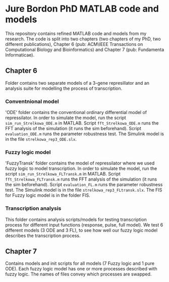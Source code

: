 # Jure Bordon PhD MATLAB code and models

This repository contains refined MATLAB code and models from my research. The code is split into two chapters (two chapters of my PhD, two different publications), Chapter 6 (pub: ACM\IEEE Transactions on Computational Biology and Bioinformatics) and Chapter 7 (pub: Fundamenta Informaticae). 

## Chapter 6

Folder contains two separate models of a 3-gene represillator and an analysis suite for modelling the process of transcription.

### Conventnional model

'ODE' folder contains the conventional ordinary differential model of repressilator. In order to simulate the model, run the script `sim_run_Strelkowa_ODE.m` in MATLAB. Script `fft_Strelkowa_ODE.m` runs the FFT analysis of the simulation (it runs the sim beforehand). Script `evaluation_ODE.m` runs the parameter robustness test. The Simulink model is in the file `strelkowa_rep3_ODE.slx`.

### Fuzzy logic model

'FuzzyTransk' folder contains the model of repressilator where we used fuzzy logic to model transcription. In order to simulate the model, run the script `sim_run_Strelkowa_FLTransk.m` in MATLAB. Script `fft_Strelkowa_FLTransk.m` runs the FFT analysis of the simulation (it runs the sim beforehand). Script `evaluation_FL.m` runs the parameter robustness test. The Simulink model is in the file `strelkowa_rep3_FLtransk.slx`. The FIS for Fuzzy logic model is in the folder FIS.

### Transcription analysis

This folder contains analysis scripts/models for testing transcription process for different input functions (response, pulse, full model). We test 6 different models (3 ODE and 3 FL), to see how well our fuzzy logic model describes the transcription process.

## Chapter 7

Contains models and init scripts for all models (7 Fuzzy logic and 1 pure ODE). Each fuzzy logic model has one or more processes described with fuzzy logic. The names of files convey which processes are swapped.